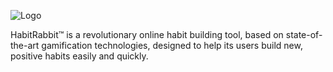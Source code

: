 ![Logo](https://i.imgur.com/uQ1Zbv9.png)

HabitRabbit™ is a revolutionary online habit building tool, based on state-of-the-art gamification technologies, designed to help its users build new, positive habits easily and quickly.
